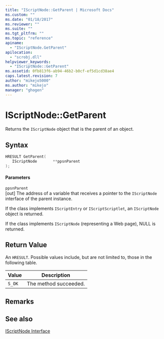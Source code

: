```yaml
---
title: "IScriptNode::GetParent | Microsoft Docs"
ms.custom: ""
ms.date: "01/18/2017"
ms.reviewer: ""
ms.suite: ""
ms.tgt_pltfrm: ""
ms.topic: "reference"
apiname: 
  - "IScriptNode.GetParent"
apilocation: 
  - "scrobj.dll"
helpviewer_keywords: 
  - "IScriptNode::GetParent"
ms.assetid: 0fb813f6-ab94-46b2-b0cf-ef5d1cd38ae4
caps.latest.revision: 7
author: "mikejo5000"
ms.author: "mikejo"
manager: "ghogen"
---
```

# IScriptNode::GetParent
Returns the `IScriptNode` object that is the parent of an object.  
  
## Syntax  
  
```cpp
HRESULT GetParent(  
   IScriptNode       **ppsnParent  
);  
```  
  
#### Parameters  
 `ppsnParent`  
 [out] The address of a variable that receives a pointer to the `IScriptNode` interface of the parent instance.  
  
 If the class implements `IScriptEntry` or `IScriptScriptlet`, an `IScriptNode` object is returned.  
  
 If the class implements `IScriptNode` (representing a Web page), NULL is returned.  
  
## Return Value  
 An `HRESULT`. Possible values include, but are not limited to, those in the following table.  
  
|Value|Description|  
|-----------|-----------------|  
|`S_OK`|The method succeeded.|  
  
## Remarks  
  
## See also  
 [IScriptNode Interface](../../winscript/reference/iscriptnode-interface.md)